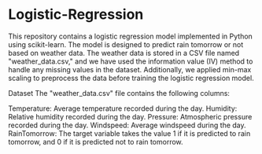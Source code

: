 # Logistic-Regression
This repository contains a logistic regression model implemented in Python using scikit-learn. The model is designed to predict rain tomorrow or not based on weather data. The weather data is stored in a CSV file named "weather_data.csv," and we have used the information value (IV) method to handle any missing values in the dataset. Additionally, we applied min-max scaling to preprocess the data before training the logistic regression model.

Dataset
The "weather_data.csv" file contains the following columns:

Temperature: Average temperature recorded during the day.
Humidity: Relative humidity recorded during the day.
Pressure: Atmospheric pressure recorded during the day.
Windspeed: Average windspeed during the day.
RainTomorrow: The target variable takes the value 1 if it is predicted to rain tomorrow, and 0 if it is predicted not to rain tomorrow.
